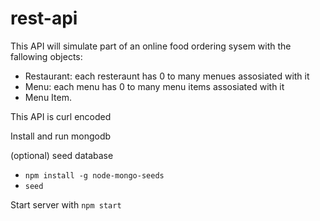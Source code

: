 # rest-api

This API will simulate part of an online food ordering sysem with the fallowing objects:
- Restaurant: each resteraunt has 0 to many menues assosiated with it
- Menu: each menu has 0 to many menu items assosiated with it
- Menu Item.


This API is curl encoded


Install and run mongodb

(optional) seed database
- `npm install -g node-mongo-seeds`
- `seed`

Start server with `npm start`
